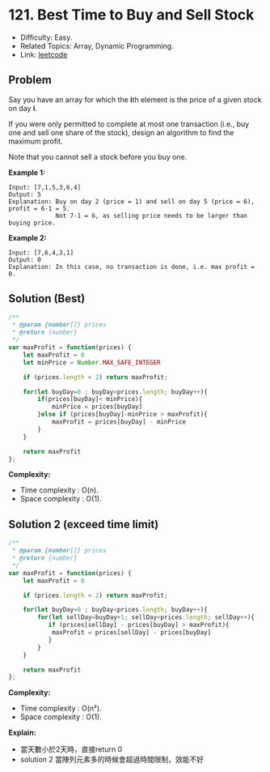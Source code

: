 # 121. Best Time to Buy and Sell Stock

- Difficulty: Easy.
- Related Topics: Array, Dynamic Programming.
- Link: [leetcode](https://leetcode.com/problems/best-time-to-buy-and-sell-stock)

## Problem

Say you have an array for which the **i**th element is the price of a given stock on day **i**.

If you were only permitted to complete at most one transaction (i.e., buy one and sell one share of the stock), design an algorithm to find the maximum profit.

Note that you cannot sell a stock before you buy one.

**Example 1:**

```
Input: [7,1,5,3,6,4]
Output: 5
Explanation: Buy on day 2 (price = 1) and sell on day 5 (price = 6), profit = 6-1 = 5.
             Not 7-1 = 6, as selling price needs to be larger than buying price.
```

**Example 2:**

```
Input: [7,6,4,3,1]
Output: 0
Explanation: In this case, no transaction is done, i.e. max profit = 0.
```

## Solution (Best)

```javascript
/**
 * @param {number[]} prices
 * @return {number}
 */
var maxProfit = function(prices) {
    let maxProfit = 0 
    let minPrice = Number.MAX_SAFE_INTEGER

    if (prices.length < 2) return maxProfit;

    for(let buyDay=0 ; buyDay<prices.length; buyDay++){
        if(prices[buyDay]< minPrice){
            minPrice = prices[buyDay]
        }else if (prices[buyDay]-minPrice > maxProfit){
            maxProfit = prices[buyDay] - minPrice
        }
    }

    return maxProfit
};
```

**Complexity:**

* Time complexity : O(n).
* Space complexity : O(1).

## Solution 2 (exceed time limit)

```javascript
/**
 * @param {number[]} prices
 * @return {number}
 */
var maxProfit = function(prices) {
    let maxProfit = 0 

    if (prices.length < 2) return maxProfit;

    for(let buyDay=0 ; buyDay<prices.length; buyDay++){
        for(let sellDay=buyDay+1; sellDay<prices.length; sellDay++){
           if (prices[sellDay] - prices[buyDay] > maxProfit){
            maxProfit = prices[sellDay] - prices[buyDay]
           }
        }
    }

    return maxProfit
};
```

**Complexity:**

* Time complexity : O(n²).
* Space complexity : O(1).

**Explain:**
- 當天數小於2天時，直接return 0 
- solution 2 當陣列元素多的時候會超過時間限制，效能不好

